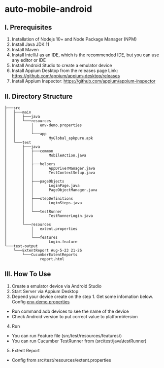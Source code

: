 # auto-mobile-android

## I. Prerequisites
1. Installation of Nodejs 10+ and Node Package Manager (NPM)
2. Install Java JDK 11
3. Install Maven
4. Install IntelliJ as an IDE, which is the recommended IDE, but you can use any editor or IDE
5. Install Android Studio to create a emulator device
6. Install Appium Desktop from the releases page Link: https://github.com/appium/appium-desktop/releases
7. Install Appium Inspector: https://github.com/appium/appium-inspector

## II. Directory Structure
```
├───src
│   ├───main
│   │   ├───java
│   │   └───resources
│   │       │   env-demo.properties
│   │       │
│   │       └───app
│   │               MyGlobal_apkpure.apk
│   └───test
│       ├───java
│       │   ├───common
│       │   │       MobileAction.java
│       │   │
│       │   ├───helpers
│       │   │       AppDriverManager.java
│       │   │       TestContextSetup.java
│       │   │
│       │   ├───pageObjects
│       │   │       LoginPage.java
│       │   │       PageObjectManager.java
│       │   │
│       │   ├───stepDefinitions
│       │   │       LoginSteps.java
│       │   │
│       │   └───testRunner
│       │           TestRunnerLogin.java
│       │
│       └───resources
│           │   extent.properties
│           │
│           └───features
│                   Login.feature
└───test-output
    └───ExtentReport Aug-5-23 21-26
        └───CucumberExtentReports
                report.html
```

## III. How To Use
1. Create a emulator device via Android Studio
2. Start Server via Appium Desktop
3. Depend your device create on the step 1. Get some infomation below. Config [env-demo.properties](src/main/resources/env-demo.properties)
- Run command adb devices to see the name of the device
- Check Android version to put correct value to platformVersion
4. Run
- You can run Feature file (src/test/resources/features/)
- You can run Cucumber TestRunner from (src\test\java\testRunner)
5. Extent Report
- Config from src/test/resources/extent.properties
